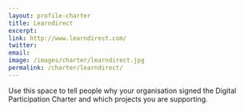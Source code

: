 ```yaml
---
layout: profile-charter
title: Learndirect
excerpt: 
link: http://www.learndirect.com/ 
twitter: 
email: 
image: /images/charter/learndirect.jpg
permalink: /charter/learndirect/
---
```


Use this space to tell people why your organisation signed the Digital Participation Charter and which projects you are supporting.

